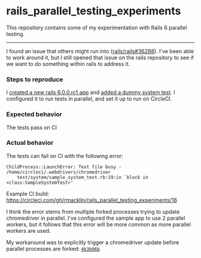 # rails_parallel_testing_experiments

This repository contains some of my experimentation with Rails 6 parallel
testing.

---

I found an issue that others might run into ([rails/rails#36288]). I've been
able to work around it, but I still opened that issue on the rails repository to
see if we want to do something within rails to address it.

[rails/rails#36288]: https://github.com/rails/rails/issues/36288

### Steps to reproduce

I [created a new rails 6.0.0.rc1 app] and [added a dummy system test]. I
configured it to run tests in parallel, and set it up to run on CircleCI.

[added a dummy system test]: https://github.com/rmacklin/rails_parallel_testing_experiments/commit/bdc34511d9b34c1b456bfcf14702434307d06cde
[created a new rails 6.0.0.rc1 app]: https://github.com/rmacklin/rails_parallel_testing_experiments/commit/736688f2f11b27b7226bc6ba9dbcc94f5ab6deaa

### Expected behavior

The tests pass on CI

### Actual behavior

The tests can fail on CI with the following error:
```
ChildProcess::LaunchError: Text file busy - /home/circleci/.webdrivers/chromedriver
    test/system/sample_system_test.rb:19:in `block in <class:SampleSystemTest>'
```

Example CI build:
https://circleci.com/gh/rmacklin/rails_parallel_testing_experiments/16

I think the error stems from multiple forked processes trying to update
chromedriver in parallel. I've configured the sample app to use 2 parallel
workers, but it follows that this error will be more common as more parallel
workers are used.

My workaround was to explicitly trigger a chromedriver update before parallel
processes are forked: [`4b3b06b`]

[`4b3b06b`]: https://github.com/rmacklin/rails_parallel_testing_experiments/commit/4b3b06bbeb34ec57277c8b37ad3804cd659539db
